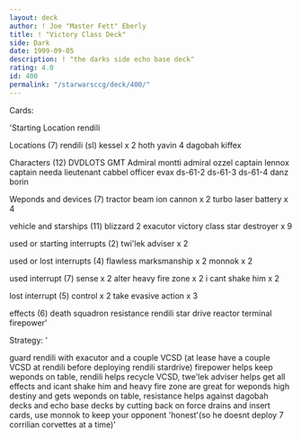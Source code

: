 ```yaml
---
layout: deck
author: ! Joe "Master Fett" Eberly
title: ! "Victory Class Deck"
side: Dark
date: 1999-09-05
description: ! "the darks side echo base deck"
rating: 4.0
id: 400
permalink: "/starwarsccg/deck/400/"
---
```

Cards: 

'Starting Location
rendili

Locations (7)
rendili (sl)
kessel x 2
hoth
yavin 4
dagobah
kiffex

Characters (12)
DVDLOTS
GMT
Admiral montti
admiral ozzel
captain lennox
captain needa
lieutenant cabbel
officer evax
ds-61-2
ds-61-3
ds-61-4
danz borin

Weponds and devices (7)
tractor beam
ion cannon x 2
turbo laser battery x 4

vehicle and starships (11)
blizzard 2
exacutor
victory class star destroyer x 9

used or starting interrupts (2)
twi'lek adviser x 2

used or lost interrupts (4)
flawless marksmanship x 2
monnok x 2

used interrupt (7)
sense x 2
alter
heavy fire zone x 2
i cant shake him x 2

lost interrupt (5)
control x 2
take evasive action x 3

effects (6)
death squadron
resistance
rendili star drive
reactor terminal
firepower'

Strategy: '

guard rendili with exacutor and a couple VCSD (at lease have a couple VCSD at rendili before deploying rendili stardrive) firepower helps keep weponds on table, rendili helps recycle VCSD, twe'lek adviser helps get all effects and icant shake him and heavy fire zone are great for weponds high destiny and gets weponds on table, resistance helps against dagobah decks and echo base decks by cutting back on force drains and insert cards, use monnok to keep your opponent 'honest'(so he doesnt deploy 7 corrilian corvettes at a time)'
